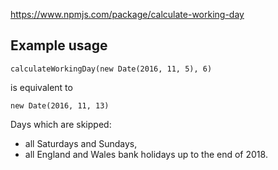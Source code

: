 https://www.npmjs.com/package/calculate-working-day

## Example usage

```
calculateWorkingDay(new Date(2016, 11, 5), 6)
```
is equivalent to
```
new Date(2016, 11, 13)
```

Days which are skipped:
* all Saturdays and Sundays,
* all England and Wales bank holidays up to the end of 2018.
